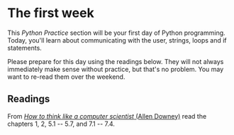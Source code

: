# The first week

This *Python Practice* section will be your first day of Python
programming. Today, you'll learn about communicating with the user, strings,
loops and if statements.

Please prepare for this day using the readings below. They will not always
immediately make sense without practice, but that's no problem. You may want to
re-read them over the weekend.

## Readings

From [*How to think like a computer scientist* (Allen Downey)](http://www.greenteapress.com/thinkpython/) read the chapters 1, 2, 5.1 -- 5.7, and 7.1 -- 7.4.
